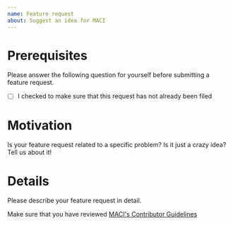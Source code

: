 ```yaml
---
name: Feature request
about: Suggest an idea for MACI
---
```


# Prerequisites

Please answer the following question for yourself before submitting a feature request.

-   [ ] I checked to make sure that this request has not already been filed

# Motivation

Is your feature request related to a specific problem? Is it just a crazy idea? Tell us about it!

# Details

Please describe your feature request in detail.

Make sure that you have reviewed [MACI's Contributor Guidelines](https://github.com/privacy-scaling-explorations/maci/blob/dev/CONTRIBUTING.md)
